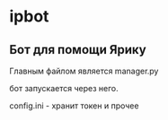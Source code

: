 # ipbot
Бот для помощи Ярику
--------------
Главным файлом является manager.py

бот запускается через него.

config.ini - хранит токен и прочее
